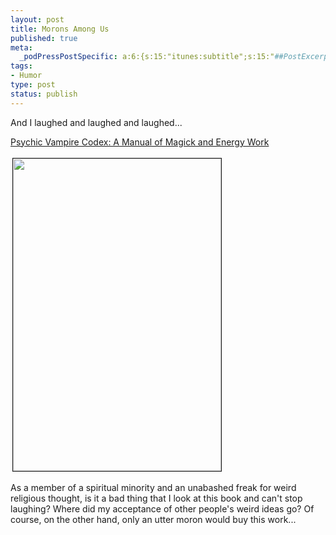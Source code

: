 ```yaml
--- 
layout: post
title: Morons Among Us
published: true
meta: 
  _podPressPostSpecific: a:6:{s:15:"itunes:subtitle";s:15:"##PostExcerpt##";s:14:"itunes:summary";s:15:"##PostExcerpt##";s:15:"itunes:keywords";s:17:"##WordPressCats##";s:13:"itunes:author";s:10:"##Global##";s:15:"itunes:explicit";s:2:"No";s:12:"itunes:block";s:2:"No";}
tags: 
- Humor
type: post
status: publish
---
```

<p>And I laughed and laughed and laughed...</p>
<p><a href="http://www.amazon.com/exec/obidos/tg/detail/-/1578633214/">Psychic 
Vampire Codex: A Manual of Magick and Energy Work</a></p>
<p><img border="1" src="http://images.amazon.com/images/P/1578633214.01.LZZZZZZZ.jpg" hspace="3" vspace="3" width="333" height="500"></p>
<p>As a member of a spiritual minority and an unabashed freak for weird 
religious thought, is it a bad thing that I look at this book and can&#39;t stop 
laughing? Where did my acceptance of other people&#39;s weird ideas go? Of course, 
on the other hand, only an utter moron would buy this work...</p>
